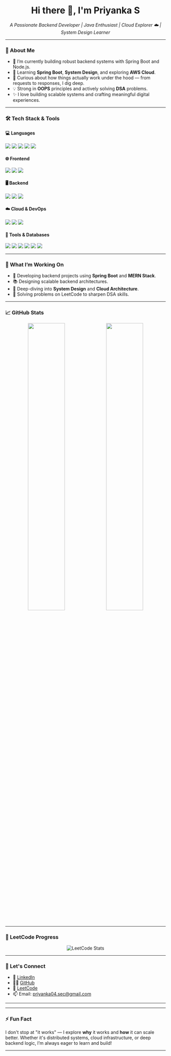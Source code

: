 <h1 align="center">Hi there 👋, I'm Priyanka S</h1>

<p align="center">
  <i>A Passionate Backend Developer | Java Enthusiast | Cloud Explorer ☁️ | System Design Learner</i>
</p>

---

### 🌟 About Me

- 🔭 I’m currently building robust backend systems with Spring Boot and Node.js.
- 🌱 Learning **Spring Boot**, **System Design**, and exploring **AWS Cloud**.
- 🧠 Curious about how things actually work under the hood — from requests to responses, I dig deep.
- 💡 Strong in **OOPS** principles and actively solving **DSA** problems.
- ✨ I love building scalable systems and crafting meaningful digital experiences.

---

### 🛠️ Tech Stack & Tools

#### 💻 Languages  
<p>
  <img src="https://img.shields.io/badge/Java-%23ED8B00.svg?style=for-the-badge&logo=openjdk&logoColor=white" />
  <img src="https://img.shields.io/badge/C++-00599C?style=for-the-badge&logo=c%2B%2B&logoColor=white" />
  <img src="https://img.shields.io/badge/C-00599C?style=for-the-badge&logo=c&logoColor=white" />
  <img src="https://img.shields.io/badge/Python-3776AB?style=for-the-badge&logo=python&logoColor=white" />
  <img src="https://img.shields.io/badge/JavaScript-F7DF1E?style=for-the-badge&logo=javascript&logoColor=black" />
</p>

#### 🌐 Frontend  
<p>
  <img src="https://img.shields.io/badge/HTML5-E34F26?style=for-the-badge&logo=html5&logoColor=white" />
  <img src="https://img.shields.io/badge/CSS3-1572B6?style=for-the-badge&logo=css3&logoColor=white" />
  <img src="https://img.shields.io/badge/React-61DAFB?style=for-the-badge&logo=react&logoColor=black" />
</p>

#### 🖥️ Backend  
<p>
  <img src="https://img.shields.io/badge/Node.js-339933?style=for-the-badge&logo=node.js&logoColor=white" />
  <img src="https://img.shields.io/badge/Express.js-000000?style=for-the-badge&logo=express&logoColor=white" />
  <img src="https://img.shields.io/badge/Spring Boot-6DB33F?style=for-the-badge&logo=springboot&logoColor=white" />
</p>

#### ☁️ Cloud & DevOps  
<p>
  <img src="https://img.shields.io/badge/AWS-232F3E?style=for-the-badge&logo=amazon-aws&logoColor=white" />
  <img src="https://img.shields.io/badge/Git-F05032?style=for-the-badge&logo=git&logoColor=white" />
  <img src="https://img.shields.io/badge/Postman-FF6C37?style=for-the-badge&logo=postman&logoColor=white" />
</p>

#### 🧰 Tools & Databases  
<p>
  <img src="https://img.shields.io/badge/MongoDB-4EA94B?style=for-the-badge&logo=mongodb&logoColor=white" />
  <img src="https://img.shields.io/badge/Mongoose-880000?style=for-the-badge&logo=mongoose&logoColor=white" />
  <img src="https://img.shields.io/badge/MySQL-00758F?style=for-the-badge&logo=mysql&logoColor=white" />
  <img src="https://img.shields.io/badge/Apache Kafka-231F20?style=for-the-badge&logo=apachekafka&logoColor=white" />
  <img src="https://img.shields.io/badge/VS Code-007ACC?style=for-the-badge&logo=visualstudiocode&logoColor=white" />
  <img src="https://img.shields.io/badge/IntelliJ IDEA-000000?style=for-the-badge&logo=intellijidea&logoColor=white" />
</p>

---

### 🚀 What I’m Working On

- 🔧 Developing backend projects using **Spring Boot** and **MERN Stack**.
- 📚 Designing scalable backend architectures.
- 🧩 Deep-diving into **System Design** and **Cloud Architecture**.
- 🧠 Solving problems on LeetCode to sharpen DSA skills.

---

### 📈 GitHub Stats

<p align="center">
  <img src="https://github-readme-stats.vercel.app/api?username=priyaThilagam&show_icons=true&theme=radical" width="48%" />
  <img src="https://github-readme-streak-stats.herokuapp.com/?user=priyaThilagam&theme=radical" width="48%" />
</p>

---

### 🧠 LeetCode Progress

<p align="center">
  <img src="https://leetcard.jacoblin.cool/priyankas0435?theme=dark&font=Marcellus" alt="LeetCode Stats" />
</p>

---

### 🔗 Let's Connect

- 💼 [LinkedIn](https://www.linkedin.com/in/priyanka-s-168778280/)
- 🧑‍💻 [GitHub](https://github.com/priyaThilagam)
- 🧠 [LeetCode](https://leetcode.com/priyankas0435/)
- 📫 Email: [priyanka04.sec@gmail.com](mailto:priyanka04.sec@gmail.com)

---

---

### ⚡ Fun Fact

I don't stop at "it works" — I explore **why** it works and **how** it can scale better. Whether it's distributed systems, cloud infrastructure, or deep backend logic, I’m always eager to learn and build!

---

